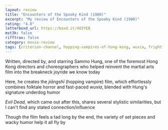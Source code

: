 ```yaml
---
layout: review
title: "Encounters of the Spooky Kind (1980)"
excerpt: "My review of Encounters of the Spooky Kind (1980)"
rating: "4.0"
letterboxd_url: https://boxd.it/4O2YEB
mst3k: false
rifftrax: false
category: movie-review
tags: [criterion-channel, hopping-vampires-of-hong-kong, wuxia, frightfest-guide-to-ghost-movies, vampires, chopsocky]
---
```


Written, directed by, and starring Sammo Hung, one of the foremost Hong Kong directors and choreographers who helped reinvent the martial arts film into the breakneck joyride we know today

Here, he creates the <i>jiāngshī</i> (hopping vampire) film, which effortlessly combines folktale horror and fast-paced <i>wuxia</i>, blended with Hung's signature underdog humor

<i>Evil Dead</i>, which came out after this, shares several stylistic similarities, but I can't find any stated connection/influence

Though the film feels a tad long by the end, the variety of set pieces and wacky humor help it all fly by
